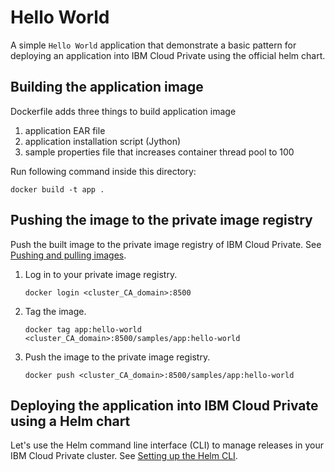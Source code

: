 # Hello World

A simple `Hello World` application that demonstrate a basic pattern for deploying an application into IBM Cloud Private using the official helm chart.

## Building the application image
Dockerfile adds three things to build application image
1. application EAR file
2. application installation script (Jython)
3. sample properties file that increases container thread pool to 100

Run following command inside this directory:

`docker build -t app .`

## Pushing the image to the private image registry

Push the built image to the private image registry of IBM Cloud Private. See [Pushing and pulling images](https://www.ibm.com/support/knowledgecenter/SSBS6K_3.1.1/manage_images/using_docker_cli.html).

1. Log in to your private image registry.

    `docker login <cluster_CA_domain>:8500`

2. Tag the image.

    `docker tag app:hello-world <cluster_CA_domain>:8500/samples/app:hello-world`

3. Push the image to the private image registry.

    `docker push <cluster_CA_domain>:8500/samples/app:hello-world`

## Deploying the application into IBM Cloud Private using a Helm chart

Let's use the Helm command line interface (CLI) to manage releases in your IBM Cloud Private cluster. See [Setting up the Helm CLI](https://www.ibm.com/support/knowledgecenter/SSBS6K_3.1.1/app_center/create_helm_cli.html).


